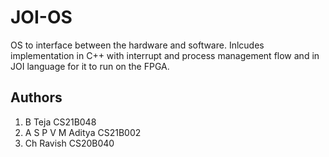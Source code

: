 # JOI-OS
OS to interface between the hardware and software. Inlcudes implementation in C++ with interrupt and process management flow and in JOI language for it to run on the FPGA.

## Authors
1. B Teja CS21B048
2. A S P V M Aditya CS21B002
3. Ch Ravish CS20B040
